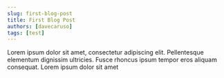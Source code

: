 ```yaml
---
slug: first-blog-post
title: First Blog Post
authors: [davecaruso]
tags: [test]
---
```


Lorem ipsum dolor sit amet, consectetur adipiscing elit. Pellentesque elementum dignissim ultricies. Fusce rhoncus ipsum tempor eros aliquam consequat. Lorem ipsum dolor sit amet
